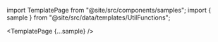 import TemplatePage from "@site/src/components/samples";
import { sample } from "@site/src/data/templates/UtilFunctions";

<TemplatePage {...sample} />
